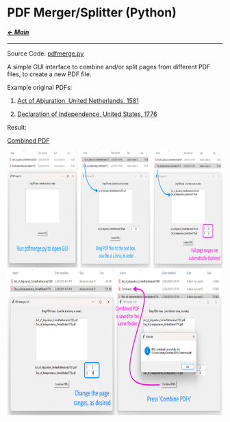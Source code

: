 # PDF Merger/Splitter (Python)

#### _[&larr; Main](index.md)_

---

Source Code:
[pdfmerge.py](https://github.com/jeremyaemmett/jeremyaemmett.github.io/blob/main/pdfmerge.py)

A simple GUI interface to combine and/or split pages from different PDF files, to create a new PDF file.

Example original PDFs:

1) [Act of Abjuration, United Netherlands, 1581](https://github.com/jeremyaemmett/jeremyaemmett.github.io/blob/main/Act_of_Abjuration_UnitedNetherlands1581.pdf)

2) [Declaration of Independence, United States, 1776](https://github.com/jeremyaemmett/jeremyaemmett.github.io/blob/main/Dec_of_Independence_UnitedStates1776.pdf)

Result:

[Combined PDF](https://github.com/jeremyaemmett/jeremyaemmett.github.io/blob/main/Combined.pdf)

<img src="https://github.com/jeremyaemmett/jeremyaemmett.github.io/blob/main/PDFmerge_Step1.png" width="1000" height="275">
<img src="https://github.com/jeremyaemmett/jeremyaemmett.github.io/blob/main/PDFmerge_Steps_2_3.png" width="800" height="340">
